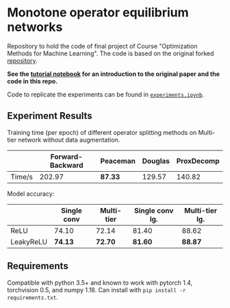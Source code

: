 # Monotone operator equilibrium networks

Repository to hold the code of final project of Course "Optimization Methods for Machine Learning". The code is based on the original forked [repository](https://github.com/locuslab/monotone_op_net).


**See the [tutorial notebook](tutorial.ipynb) for an introduction to the original paper and the code in this repo.**

Code to replicate the experiments can be found in [`experiments.ipynb`](experiments.ipynb). 

## Experiment Results

Training time (per epoch) of different operator splitting methods on Multi-tier network without data augmentation.

|       | Forward-Backward |  Peaceman | Douglas | ProxDecomp |
| ----- | --- | --- | ----- | --- |
| Time/s | 202.97 | **87.33** | 129.57 | 140.82 |

Model accuracy:

|       | Single conv | Multi-tier | Single conv lg. | Multi-tier lg. |
| ----- | --- | --- | ----- | --- |
| ReLU  | 74.10 | 72.14 | 81.40 | 88.62 |
| LeakyReLU | **74.13** | **72.70** | **81.60** | **88.87** |


## Requirements
Compatible with python 3.5+ and known to work with pytorch 1.4, torchvision 0.5, and numpy 1.18. Can install with `pip install -r requirements.txt`.
